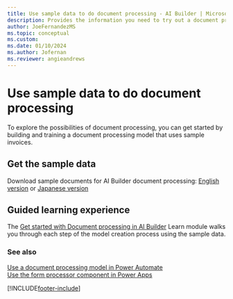 ```yaml
---
title: Use sample data to do document processing - AI Builder | Microsoft Docs
description: Provides the information you need to try out a document processing model with sample data AI Builder.
author: JoeFernandezMS
ms.topic: conceptual
ms.custom: 
ms.date: 01/10/2024
ms.author: Jofernan
ms.reviewer: angieandrews
---
```


# Use sample data to do document processing

To explore the possibilities of document processing, you can get started by building and training a document processing model that uses sample invoices.

## Get the sample data

Download sample documents for AI Builder document processing: [English version](https://go.microsoft.com/fwlink/?linkid=2128080) or [Japanese version](https://go.microsoft.com/fwlink/?linkid=2186887)

## Guided learning experience

The [Get started with Document processing in AI Builder](/training/modules/get-started-with-form-processing/2-create-first-model) Learn module walks you through each step of the model creation process using the sample data.

### See also

[Use a document processing model in Power Automate](form-processing-model-in-flow.md)  
[Use the form processor component in Power Apps](form-processor-component-in-powerapps.md)

[!INCLUDE[footer-include](includes/footer-banner.md)]
